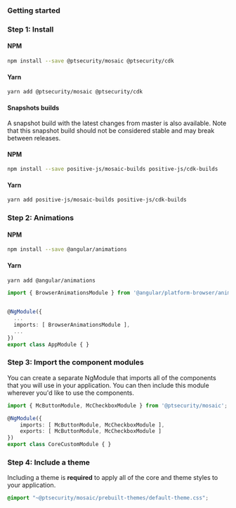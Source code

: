 ### Getting started

### Step 1: Install

#### NPM
```bash
npm install --save @ptsecurity/mosaic @ptsecurity/cdk
```

#### Yarn
```bash
yarn add @ptsecurity/mosaic @ptsecurity/cdk
```

#### Snapshots builds
A snapshot build with the latest changes from master is also available.
Note that this snapshot build should not be considered stable and may break between releases.

#### NPM
```bash
npm install --save positive-js/mosaic-builds positive-js/cdk-builds
```

#### Yarn
```bash
yarn add positive-js/mosaic-builds positive-js/cdk-builds
```

### Step 2: Animations

#### NPM
```bash
npm install --save @angular/animations
```

#### Yarn
```bash
yarn add @angular/animations
```

```ts
import { BrowserAnimationsModule } from '@angular/platform-browser/animations';


@NgModule({
  ...
  imports: [ BrowserAnimationsModule ],
  ...
})
export class AppModule { }
```

### Step 3: Import the component modules

You can create a separate NgModule that imports all of the components that you will use in your application.
You can then include this module wherever you'd like to use the components.

```ts
import { McButtonModule, McCheckboxModule } from '@ptsecurity/mosaic';

@NgModule({
    imports: [ McButtonModule, McCheckboxModule ],
    exports: [ McButtonModule, McCheckboxModule ]
})
export class CoreCustomModule { }
```

### Step 4: Include a theme

Including a theme is **required** to apply all of the core and theme styles to your application.

```css
@import "~@ptsecurity/mosaic/prebuilt-themes/default-theme.css";
```